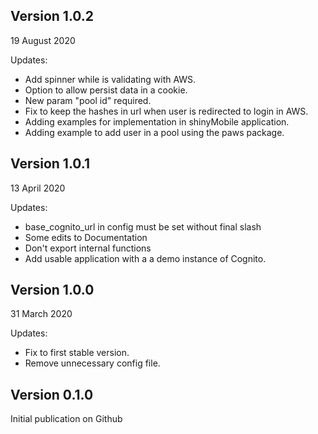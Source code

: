## Version 1.0.2

19 August 2020

Updates:

- Add spinner while is validating with AWS.
- Option to allow persist data in a cookie.
- New param "pool id" required.
- Fix to keep the hashes in url when user is redirected to login in AWS.
- Adding examples for implementation in shinyMobile application.
- Adding example to add user in a pool using the paws package.

## Version 1.0.1

13 April 2020

Updates:

- base_cognito_url in config must be set without final slash
- Some edits to Documentation
- Don't export internal functions
- Add usable application with a a demo instance of Cognito.

## Version 1.0.0

31 March 2020

Updates:

- Fix to first stable version.
- Remove unnecessary config file.

## Version 0.1.0

Initial publication on Github
